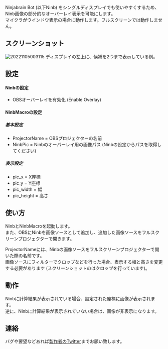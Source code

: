 Ninjabrain Bot (以下Ninb) をシングルディスプレイでも使いやすくするため、Ninb画像の部分的なオーバーレイ表示を可能にします。  
マイクラがウインドウ表示の場合に動作します。フルスクリーンでは動作しません。  

## スクリーンショット
![20221105003115](https://user-images.githubusercontent.com/97399080/200014588-3d9d47f1-0d22-430e-9660-b0a2056c23c7.png)
ディスプレイの左上に、候補を2つまで表示している例。

## 設定
#### Ninbの設定
- OBSオーバーレイを有効化 (Enable Overlay)

#### NinbMacroの設定
##### 基本設定
- ProjectorName = OBSプロジェクターの名前
- NinbPic = Ninbのオーバーレイ用の画像パス (Ninbの設定からパスを取得してください)  
##### 表示設定
- pic_x = X座標
- pic_y = Y座標
- pic_width = 幅
- pic_height = 高さ

## 使い方
NinbとNinbMacroを起動します。  
また、OBSにNinbを画像ソースとして追加し、追加した画像ソースをフルスクリーンプロジェクターで開きます。  

ProjectorNameには、Ninbの画像ソースをフルスクリーンプロジェクターで開いた際の名前です。  
画像ソースにフィルターでクロップなどを行った場合、表示する幅と高さを変更する必要があります (スクリーンショットのはクロップを行っています)。

## 動作
Ninbに計算結果が表示されている場合、設定された座標に画像が表示されます。  
逆に、Ninbに計算結果が表示されていない場合は、画像が非表示になります。

## 連絡
バグや要望などあれば[製作者のTwitter](https://twitter.com/oyamelon)までお願い致します。
